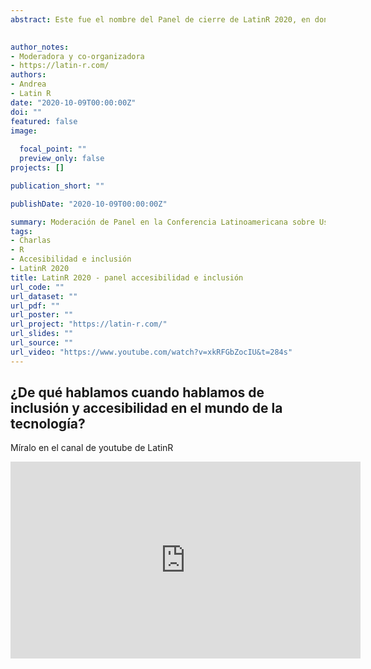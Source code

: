 ```yaml
---
abstract: Este fue el nombre del Panel de cierre de LatinR 2020, en donde reunimos a integrantes de diferentes comunidades Latinoamericanas que promueven y trabajan por la inclusión y accesibilidad en el mundo de la tecnología donde dieron a conocer su trabajo, sus objetivos, logros y desafíos a la hora de lograr una inclusión y accesibilidad real.  
  

author_notes:
- Moderadora y co-organizadora
- https://latin-r.com/
authors:
- Andrea
- Latin R
date: "2020-10-09T00:00:00Z"
doi: ""
featured: false
image:
  
  focal_point: ""
  preview_only: false
projects: []

publication_short: ""

publishDate: "2020-10-09T00:00:00Z"

summary: Moderación de Panel en la Conferencia Latinoamericana sobre Uso de R en Investigación + Desarrollo. 7 al 9 de octubre 2020 - Virtual
tags:
- Charlas
- R
- Accesibilidad e inclusión
- LatinR 2020
title: LatinR 2020 - panel accesibilidad e inclusión
url_code: ""
url_dataset: ""
url_pdf: ""
url_poster: ""
url_project: "https://latin-r.com/"
url_slides: ""
url_source: ""
url_video: "https://www.youtube.com/watch?v=xkRFGbZocIU&t=284s"
---
```



## ¿De qué hablamos cuando hablamos de inclusión y accesibilidad en el mundo de la tecnología?


Míralo en el canal de youtube de LatinR 



<iframe width="560" height="315" src="https://www.youtube.com/embed/xkRFGbZocIU" frameborder="0" allow="accelerometer; autoplay; clipboard-write; encrypted-media; gyroscope; picture-in-picture" allowfullscreen></iframe>






